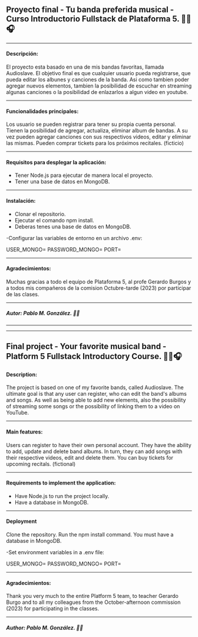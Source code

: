 ## Proyecto final - Tu banda preferida musical - Curso Introductorio Fullstack de Plataforma 5. 🎸🎶🎧

------------

#### Descripción:
El proyecto esta basado en una de mis bandas favoritas, llamada Audioslave.
El objetivo final es que cualquier usuario pueda registrarse, que pueda editar los albunes y canciones de la banda. Asi como tambien poder agregar nuevos elementos, tambien la posibilidad de escuchar en streaming algunas canciones o la posibilidad de enlazarlos a algun video en youtube.

------------

#### Funcionalidades principales:
Los usuario se pueden registrar para tener su propia cuenta personal.
Tienen la posibilidad de agregar, actualiza, eliminar album de bandas.
A su vez pueden agregar canciones con sus respectivos videos, editar y eliminar las mismas.
Pueden comprar tickets para los próximos recitales. (ficticio)


------------



#### Requisitos para desplegar la aplicación:
- Tener Node.js para ejecutar de manera local el proyecto.
- Tener una base de datos en MongoDB.

------------

#### Instalación:
- Clonar el repositorio.
- Ejecutar el comando npm install.
- Deberas tenes una base de datos en MongoDB.

-Configurar las variables de entorno en un archivo .env:

USER_MONGO=
PASSWORD_MONGO=
PORT=

------------

#### Agradecimientos:
Muchas gracias a todo el equipo de Plataforma 5, al profe Gerardo Burgos y a todos mis compañeros de la comision Octubre-tarde (2023) por participar de las clases.

------------

##### Autor: Pablo M. González. 👩‍💻

------------


------------

## Final project - Your favorite musical band - Platform 5 Fullstack Introductory Course. 🎸🎶🎧

#### Description:
The project is based on one of my favorite bands, called Audioslave.
The ultimate goal is that any user can register, who can edit the band's albums and songs. As well as being able to add new elements, also the possibility of streaming some songs or the possibility of linking them to a video on YouTube.

------------

#### Main features:
Users can register to have their own personal account.
They have the ability to add, update and delete band albums.
In turn, they can add songs with their respective videos, edit and delete them.
You can buy tickets for upcoming recitals. (fictional)

------------

#### Requirements to implement the application:
- Have Node.js to run the project locally.
- Have a database in MongoDB.

------------

#### Deployment

Clone the repository.
Run the npm install command.
You must have a database in MongoDB.

-Set environment variables in a .env file:

USER_MONGO=
PASSWORD_MONGO=
PORT=

------------


#### Agradecimientos:
Thank you very much to the entire Platform 5 team, to teacher Gerardo Burgo and to all my colleagues from the October-afternoon commission (2023) for participating in the classes.

------------
##### Author: Pablo M. González. 👩‍💻

